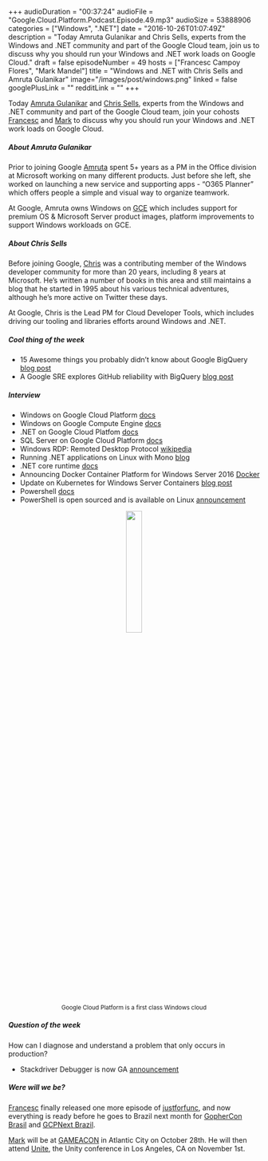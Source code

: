 +++
audioDuration = "00:37:24"
audioFile = "Google.Cloud.Platform.Podcast.Episode.49.mp3"
audioSize = 53888906
categories = ["Windows", ".NET"]
date = "2016-10-26T01:07:49Z"
description = "Today Amruta Gulanikar and Chris Sells, experts from the Windows and .NET community and part of the Google Cloud team, join us to discuss why you should run your Windows and .NET work loads on Google Cloud."
draft = false
episodeNumber = 49
hosts = ["Francesc Campoy Flores", "Mark Mandel"]
title = "Windows and .NET with Chris Sells and Amruta Gulanikar"
image="/images/post/windows.png"
linked = false
googlePlusLink = ""
redditLink = ""
+++

Today [Amruta Gulanikar](https://twitter.com/AmrutaGulanikar) and [Chris Sells](https://twitter.com/csells),
experts from the Windows and .NET community and part of the Google Cloud team,
join your cohosts [Francesc](https://twitter.com/francesc) and [Mark](https://twitter.com/Neurotic)
to discuss why you should run your Windows and .NET work loads on Google Cloud.

<!--more-->

##### About Amruta Gulanikar

Prior to joining Google [Amruta](https://twitter.com/AmrutaGulanikar) spent 5+ years as a PM in the Office
division at Microsoft working on many different products. Just before she left, she worked on launching a
new service and supporting apps  - “O365 Planner”  which offers people a simple and visual way to organize
teamwork.

At Google, Amruta owns Windows on [GCE](https://cloud.google.com/compute) which includes support for premium
OS & Microsoft Server product images, platform improvements to support Windows workloads on GCE.

##### About Chris Sells

Before joining Google, [Chris](https://twitter.com/csells) was a contributing member of the Windows developer
community for more than 20 years, including 8 years at Microsoft. He’s written a number of books in this area
and still maintains a blog that he started in 1995 about his various technical adventures, although he’s more
active on Twitter these days.

At Google, Chris is the Lead PM for Cloud Developer Tools, which includes driving our tooling and libraries
efforts around Windows and .NET.

##### Cool thing of the week

- 15 Awesome things you probably didn’t know about Google BigQuery [blog post](https://medium.com/google-cloud/15-awesome-things-you-probably-didnt-know-about-google-bigquery-6654841fa2dc#.u37fvcy4z)
- A Google SRE explores GitHub reliability with BigQuery [blog post](https://cloud.google.com/blog/big-data/2016/10/a-google-sre-explores-github-reliability-with-bigquery)

##### Interview

- Windows on Google Cloud Platform [docs](https://cloud.google.com/windows/)
- Windows on Google Compute Engine [docs](https://cloud.google.com/compute/docs/instances/windows/)
- .NET on Google Cloud Platfom [docs](https://cloud.google.com/dotnet/)
- SQL Server on Google Cloud Platform [docs](https://cloud.google.com/sql-server)
- Windows RDP: Remoted Desktop Protocol [wikipedia](https://en.wikipedia.org/wiki/Remote_Desktop_Protocol)
- Running .NET applications on Linux with Mono [blog](https://www.linux.com/news/running-net-applications-linux-mono)
- .NET core runtime [docs](https://www.microsoft.com/net/core#macos)
- Announcing Docker Container Platform for Windows Server 2016 [Docker](https://www.docker.com/microsoft)
- Update on Kubernetes for Windows Server Containers [blog post](http://blog.kubernetes.io/2016/07/update-on-kubernetes-for-windows-server-containers.html)
- Powershell [docs](https://msdn.microsoft.com/en-us/powershell/mt173057.aspx)
- PowerShell is open sourced and is available on Linux [announcement](https://azure.microsoft.com/en-us/blog/powershell-is-open-sourced-and-is-available-on-linux/)

<div style="text-align: center">
  <img src="/images/post/windows.png" style="margin: auto; width: 25%">
  <p><small>Google Cloud Platform is a first class Windows cloud</small></p>
</div>

##### Question of the week

How can I diagnose and understand a problem that only occurs in production?
- Stackdriver Debugger is now GA [announcement](https://cloudplatform.googleblog.com/2016/10/production-debugging-the-easy-way-with-Stackdriver-Debugger-GA.html)

##### Were will we be?

[Francesc](https://twitter.com/francesc) finally released one more episode of
[justforfunc](https://youtube.com/c/justforfunc), and now everything is ready before he goes to Brazil
next month for [GopherCon Brasil](https://2016.gopherconbr.org/en/) and
[GCPNext Brazil](https://cloudplatformonline.com/NEXT2016-Brazil.html).

[Mark](https://twitter.com/Neurotic) will be at [GAMEACON](http://www.gameacon.com/gameacon-ac)
in Atlantic City on October 28th. He will then attend [Unite](https://unite.unity.com/2016/los-angeles),
the Unity conference in Los Angeles, CA on November 1st.